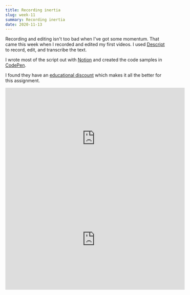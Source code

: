 ```yaml
---
title: Recording inertia
slug: week-11
summary: Recording inertia
date: 2020-11-13
---
```


Recording and editing isn't too bad when I've got some momentum. That came this week when I recorded and edited my first videos. I used [Descript](https://www.descript.com/) to record, edit, and transcribe the text.

I wrote most of the script out with [Notion](https://www.notion.so/) and created the code samples in [CodePen](https://codepen.io/).

I found they have an [educational discount](https://help.descript.com/hc/en-us/articles/360042210552-Do-you-offer-non-profit-educational-pricing-plans-) which makes it all the better for this assignment.

<iframe width="560" height="315" src="https://www.youtube.com/embed/Q4F0yIz8wL8" frameborder="0" allow="accelerometer; autoplay; clipboard-write; encrypted-media; gyroscope; picture-in-picture" allowfullscreen></iframe>

<iframe width="560" height="315" src="https://www.youtube.com/embed/Q4F0yIz8wL8" frameborder="0" allow="accelerometer; autoplay; clipboard-write; encrypted-media; gyroscope; picture-in-picture" allowfullscreen></iframe>
